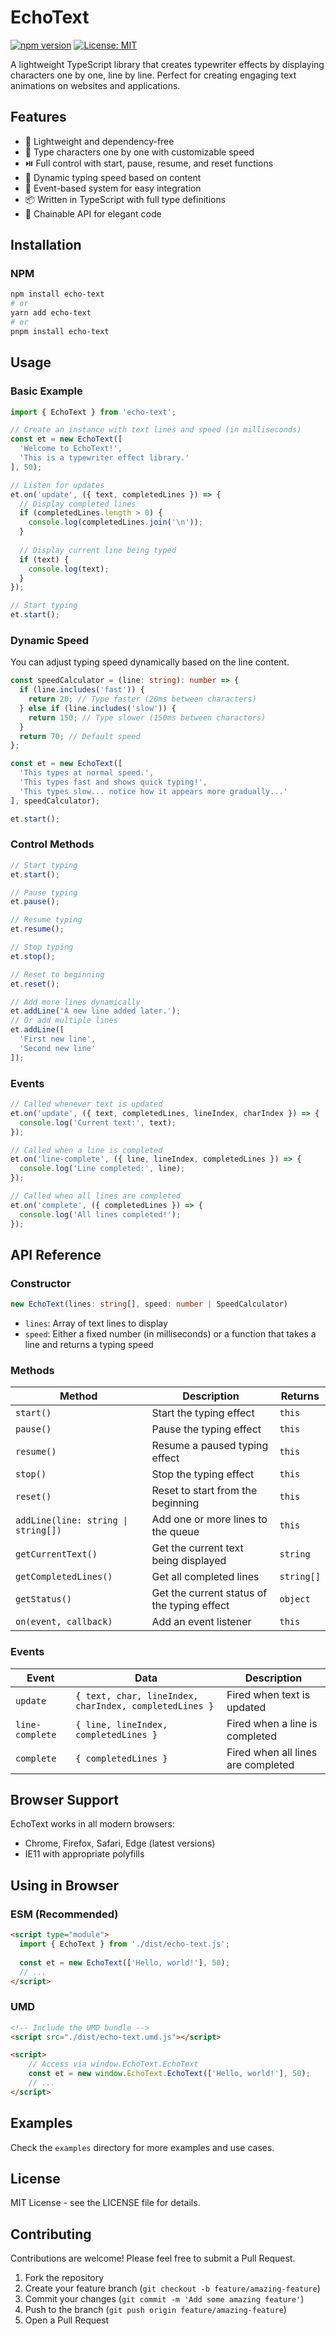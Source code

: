 # EchoText

[![npm version](https://img.shields.io/npm/v/echo-text.svg)](https://www.npmjs.com/package/echo-text)
[![License: MIT](https://img.shields.io/badge/License-MIT-blue.svg)](https://opensource.org/licenses/MIT)

A lightweight TypeScript library that creates typewriter effects by displaying characters one by one, line by line. Perfect for creating engaging text animations on websites and applications.

## Features

- 🚀 Lightweight and dependency-free
- 📝 Type characters one by one with customizable speed
- ⏯️ Full control with start, pause, resume, and reset functions
- 🎯 Dynamic typing speed based on content
- 🌈 Event-based system for easy integration
- 📦 Written in TypeScript with full type definitions
- 🔄 Chainable API for elegant code

## Installation

### NPM
```bash
npm install echo-text
# or
yarn add echo-text
# or
pnpm install echo-text
```

## Usage

### Basic Example

```typescript
import { EchoText } from 'echo-text';

// Create an instance with text lines and speed (in milliseconds)
const et = new EchoText([
  'Welcome to EchoText!', 
  'This is a typewriter effect library.'
], 50);

// Listen for updates
et.on('update', ({ text, completedLines }) => {
  // Display completed lines
  if (completedLines.length > 0) {
    console.log(completedLines.join('\n'));
  }
  
  // Display current line being typed
  if (text) {
    console.log(text);
  }
});

// Start typing
et.start();
```

### Dynamic Speed

You can adjust typing speed dynamically based on the line content.

```typescript
const speedCalculator = (line: string): number => {
  if (line.includes('fast')) {
    return 20; // Type faster (20ms between characters)
  } else if (line.includes('slow')) {
    return 150; // Type slower (150ms between characters)
  }
  return 70; // Default speed
};

const et = new EchoText([
  'This types at normal speed.',
  'This types fast and shows quick typing!',
  'This types slow... notice how it appears more gradually...'
], speedCalculator);

et.start();
```

### Control Methods

```typescript
// Start typing
et.start();

// Pause typing
et.pause();

// Resume typing
et.resume();

// Stop typing
et.stop();

// Reset to beginning
et.reset();

// Add more lines dynamically
et.addLine('A new line added later.');
// Or add multiple lines
et.addLine([
  'First new line',
  'Second new line'
]);
```

### Events

```typescript
// Called whenever text is updated
et.on('update', ({ text, completedLines, lineIndex, charIndex }) => {
  console.log('Current text:', text);
});

// Called when a line is completed
et.on('line-complete', ({ line, lineIndex, completedLines }) => {
  console.log('Line completed:', line);
});

// Called when all lines are completed
et.on('complete', ({ completedLines }) => {
  console.log('All lines completed!');
});
```

## API Reference

### Constructor

```typescript
new EchoText(lines: string[], speed: number | SpeedCalculator)
```

- `lines`: Array of text lines to display
- `speed`: Either a fixed number (in milliseconds) or a function that takes a line and returns a typing speed

### Methods

| Method | Description | Returns |
|--------|-------------|---------|
| `start()` | Start the typing effect | `this` |
| `pause()` | Pause the typing effect | `this` |
| `resume()` | Resume a paused typing effect | `this` |
| `stop()` | Stop the typing effect | `this` |
| `reset()` | Reset to start from the beginning | `this` |
| `addLine(line: string \| string[])` | Add one or more lines to the queue | `this` |
| `getCurrentText()` | Get the current text being displayed | `string` |
| `getCompletedLines()` | Get all completed lines | `string[]` |
| `getStatus()` | Get the current status of the typing effect | `object` |
| `on(event, callback)` | Add an event listener | `this` |

### Events

| Event | Data | Description |
|-------|------|-------------|
| `update` | `{ text, char, lineIndex, charIndex, completedLines }` | Fired when text is updated |
| `line-complete` | `{ line, lineIndex, completedLines }` | Fired when a line is completed |
| `complete` | `{ completedLines }` | Fired when all lines are completed |

## Browser Support

EchoText works in all modern browsers:

- Chrome, Firefox, Safari, Edge (latest versions)
- IE11 with appropriate polyfills

## Using in Browser

### ESM (Recommended)

```html
<script type="module">
  import { EchoText } from './dist/echo-text.js';
  
  const et = new EchoText(['Hello, world!'], 50);
  // ...
</script>
```

### UMD

```html
<!-- Include the UMD bundle -->
<script src="./dist/echo-text.umd.js"></script>

<script>
    // Access via window.EchoText.EchoText
    const et = new window.EchoText.EchoText(['Hello, world!'], 50);
    // ...
</script>
```

## Examples

Check the `examples` directory for more examples and use cases.

## License

MIT License - see the LICENSE file for details.

## Contributing

Contributions are welcome! Please feel free to submit a Pull Request.

1. Fork the repository
2. Create your feature branch (`git checkout -b feature/amazing-feature`)
3. Commit your changes (`git commit -m 'Add some amazing feature'`)
4. Push to the branch (`git push origin feature/amazing-feature`)
5. Open a Pull Request